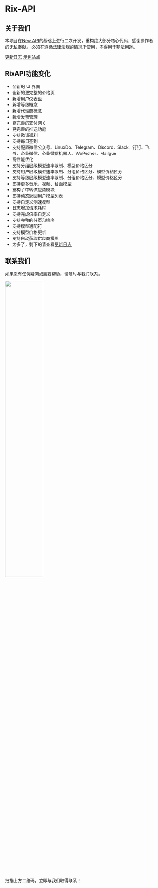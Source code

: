 # Rix-API

## 关于我们

本项目在[New API](https://github.com/Calcium-Ion/new-api)的基础上进行二次开发，重构绝大部分核心代码，感谢原作者的无私奉献。 必须在遵循法律法规的情况下使用，不得用于非法用途。

[更新日志](./docs/update/index.md)
[示例站点](https://api.ephone.ai)

## RixAPI功能变化
- 全新的 UI 界面
- 全新的更完整的价格页
- 新增用户仪表盘
- 新增等级概念
- 新增代理商概念
- 新增发票管理
- 更完善的支付网关
- 更完善的推送功能
- 支持邀请返利
- 支持每日签到
- 支持配置微信公众号、LinuxDo、Telegram、Discord、Slack、钉钉、飞书、企业微信、企业微信机器人、WxPusher、Mailgun
- 高性能优化
- 支持分组层级模型速率限制、模型价格区分
- 支持用户层级模型速率限制、分组价格区分、模型价格区分
- 支持等级层级模型速率限制、分组价格区分、模型价格区分
- 支持更多音乐、视频、绘画模型
- 重构了中转供应商模块
- 支持动态返回用户模型列表
- 支持自定义测速模型
- 日志增加请求耗时
- 支持完成倍率自定义
- 支持完整的分页和排序
- 支持模型通配符
- 支持模型价格更新
- 支持自动获取供应商模型
- 太多了，剩下的请查看[更新日志](./docs/update/index.md)

## 联系我们

如果您有任何疑问或需要帮助，请随时与我们联系。

<!-- QQ群：[792836496](https://qm.qq.com/q/GmmMsu2qQM)  -->

<!-- <img src="https://img.fy6b.com/2024/09/16/3cc56775cfb99.jpg" width="50%"/> -->
<img src="https://img.fy6b.com/2024/08/24/3e2c4d284e837.png" width="50%"/>

扫描上方二维码，立即与我们取得联系！